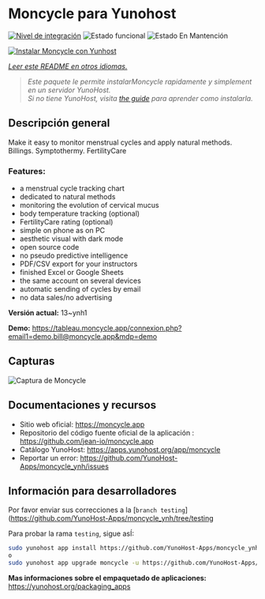 <!--
Este archivo README esta generado automaticamente<https://github.com/YunoHost/apps/tree/master/tools/readme_generator>
No se debe editar a mano.
-->

# Moncycle para Yunohost

[![Nivel de integración](https://dash.yunohost.org/integration/moncycle.svg)](https://dash.yunohost.org/appci/app/moncycle) ![Estado funcional](https://ci-apps.yunohost.org/ci/badges/moncycle.status.svg) ![Estado En Mantención](https://ci-apps.yunohost.org/ci/badges/moncycle.maintain.svg)

[![Instalar Moncycle con Yunhost](https://install-app.yunohost.org/install-with-yunohost.svg)](https://install-app.yunohost.org/?app=moncycle)

*[Leer este README en otros idiomas.](./ALL_README.md)*

> *Este paquete le permite instalarMoncycle rapidamente y simplement en un servidor YunoHost.*  
> *Si no tiene YunoHost, visita [the guide](https://yunohost.org/install) para aprender como instalarla.*

## Descripción general

Make it easy to monitor menstrual cycles and apply natural methods. Billings. Symptothermy. FertilityCare

### Features:

- a menstrual cycle tracking chart
- dedicated to natural methods
- monitoring the evolution of cervical mucus
- body temperature tracking (optional)
- FertilityCare rating (optional)
- simple on phone as on PC
- aesthetic visual with dark mode
- open source code
- no pseudo predictive intelligence
- PDF/CSV export for your instructors
- finished Excel or Google Sheets
- the same account on several devices
- automatic sending of cycles by email
- no data sales/no advertising

**Versión actual:** 13~ynh1

**Demo:** <https://tableau.moncycle.app/connexion.php?email1=demo.bill@moncycle.app&mdp=demo>

## Capturas

![Captura de Moncycle](./doc/screenshots/moncycle_app.png)

## Documentaciones y recursos

- Sitio web oficial: <https://moncycle.app>
- Repositorio del código fuente oficial de la aplicación : <https://github.com/jean-io/moncycle.app>
- Catálogo YunoHost: <https://apps.yunohost.org/app/moncycle>
- Reportar un error: <https://github.com/YunoHost-Apps/moncycle_ynh/issues>

## Información para desarrolladores

Por favor enviar sus correcciones a la [`branch testing`](https://github.com/YunoHost-Apps/moncycle_ynh/tree/testing

Para probar la rama `testing`, sigue asÍ:

```bash
sudo yunohost app install https://github.com/YunoHost-Apps/moncycle_ynh/tree/testing --debug
o
sudo yunohost app upgrade moncycle -u https://github.com/YunoHost-Apps/moncycle_ynh/tree/testing --debug
```

**Mas informaciones sobre el empaquetado de aplicaciones:** <https://yunohost.org/packaging_apps>

